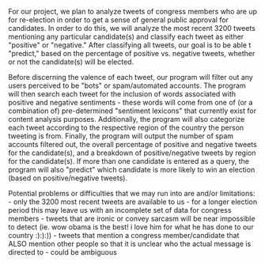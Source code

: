 For our project, we plan to analyze tweets of congress members who are up for
re-election in order to get a sense of general public approval for candidates.
In order to do this, we will analyze the most recent 3200 tweets mentioning
any particular candidate(s) and classify each tweet as either "positive" or
"negative." After classifying all tweets, our goal is to be able t
"predict," based on the percentage of positive vs. negative tweets, whether
or not the candidate(s) will be elected.

Before discerning the valence of each tweet, our program will filter out
any users perceived to be "bots" or spam/automated accounts. The program
will then search each tweet for the inclusion of words associated with
positive and negative sentiments - these words will come from one of (or
a combination of) pre-determined "sentiment lexicons" that currently exist
for content analysis purposes. Additionally, the program will also categorize
each tweet according to the respective region of the country the person
tweeting is from. Finally, the program will output the number of spam
accounts filtered out, the overall percentage of positive and negative tweets
for the candidate(s), and a breakdown of positive/negative tweets by region
for the candidate(s). If more than one candidate is entered as a query, the
program will also "predict" which candidate is more likely to win an election
(based on positive/negative tweets). 

Potential problems or difficulties that we may run into are and/or limitations:
	-	only the 3200 most recent tweets are available to us - for a
		longer election period this may leave us with an incomplete set
		of data for congress members
	-	tweets that are ironic or convey sarcasm will be near impossible
		to detect (ie. wow obama is the best! i love him for what he has 
		done to our country :):):))
	-	tweets that mention a congress member/candidate that ALSO
		mention other people so that it is unclear who the actual
		message is directed to - could be ambiguous
